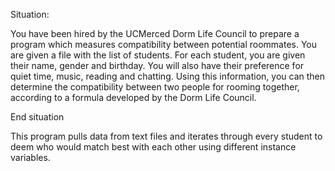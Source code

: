 Situation:

You have been hired by the UCMerced Dorm Life Council to prepare a program which measures compatibility between potential roommates. You are given a file with the list of students. For each student, you are given their name, gender and birthday. You will also have their preference for quiet time, music, reading and chatting. Using this information, you can then determine the compatibility between two people for rooming together, according to a formula developed by the Dorm Life Council.

End situation

This program pulls data from text files and iterates through every student to deem who would match best with each other using different instance variables. 
